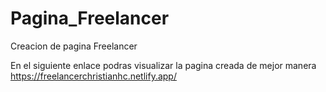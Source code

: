 # Pagina_Freelancer
Creacion de pagina Freelancer

En el siguiente enlace podras visualizar la pagina creada de mejor manera
https://freelancerchristianhc.netlify.app/
